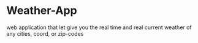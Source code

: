 # Weather-App
web application that let give you the real time and real current weather of any cities, coord, or zip-codes
